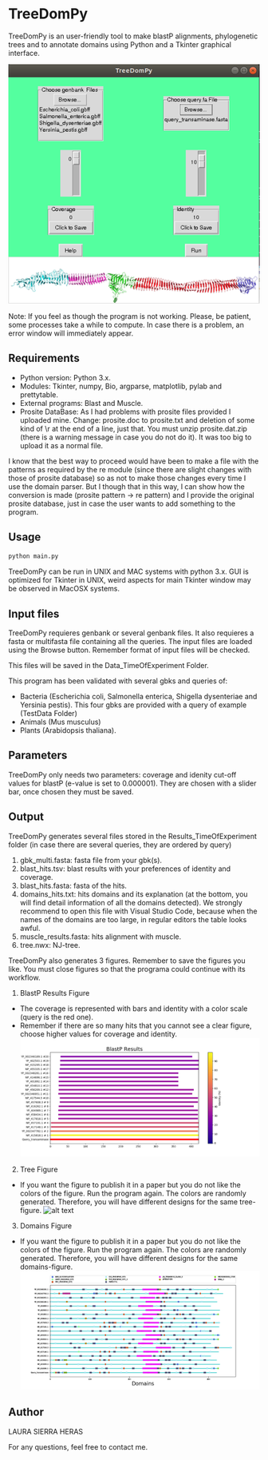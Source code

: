 # TreeDomPy
TreeDomPy is an user-friendly tool to make blastP alignments, phylogenetic trees and to annotate domains using Python and a Tkinter graphical interface.

![alt text](https://raw.githubusercontent.com/Laura-Sierra/TreeDomPy/images/0_window.png)

Note: If you feel as though the program is not working. Please, be patient, some processes take a while to compute. In case there is a problem, an error window will immediately appear.
## Requirements
  - Python version: Python 3.x.
  - Modules: Tkinter, numpy, Bio, argparse, matplotlib, pylab and prettytable.
  - External programs: Blast and Muscle.
  - Prosite DataBase: As I had problems with prosite files provided I uploaded mine. Change: prosite.doc to prosite.txt and deletion of some kind of \r at the end of a line, just that. You must unzip prosite.dat.zip (there is a warning message in case you do not do it). It was too big to upload it as a normal file.

I know that the best way to proceed would have been to make a file with the patterns as required by the re module (since there are slight changes with those of prosite database) so as not to make those changes every time I use the domain parser. But I though that in this way, I can show how the conversion is made (prosite pattern -> re pattern) and I provide the original prosite database, just in case the user wants to add something to the program.

## Usage

```sh
python main.py
```
TreeDomPy can be run in UNIX and MAC systems with python 3.x. GUI is optimized for Tkinter in UNIX, weird aspects for main Tkinter window may be observed in MacOSX systems.

## Input files
TreeDomPy requieres genbank or several genbank files. It also requieres a fasta or multifasta file containing all the queries. The input files are loaded using the Browse button. Remember format of input files will be checked.

This files will be saved in the Data_TimeOfExperiment Folder.

This program has been validated with several gbks and queries of:
  - Bacteria (Escherichia coli, Salmonella enterica, Shigella dysenteriae and Yersinia pestis). This four gbks are provided with a query of example (TestData Folder)
  - Animals (Mus musculus)
  - Plants (Arabidopsis thaliana).

## Parameters
TreeDomPy only needs two parameters: coverage and idenity cut-off values for blastP (e-value is set to 0.000001). They are chosen with a slider bar, once chosen they must be saved. 

## Output
TreeDomPy generates several files stored in the Results_TimeOfExperiment folder (in case there are several queries, they are ordered by query)
1. gbk_multi.fasta: fasta file from your gbk(s).
2. blast_hits.tsv: blast results with your preferences of identity and coverage.
3. blast_hits.fasta: fasta of the hits.
4. domains_hits.txt: hits domains and its explanation (at the bottom, you will find detail information of all the domains detected). We strongly recommend to open this file with Visual Studio Code, because when the names of the domains are too large, in regular editors the table looks awful.
5. muscle_results.fasta: hits alignment with muscle.
6. tree.nwx: NJ-tree.

TreeDomPy also generates 3 figures.
Remember to save the figures you like. You must close figures so that the programa could continue with its workflow.
1. BlastP Results Figure
  - The coverage is represented with bars and identity with a color scale (query is the red one).
  - Remember if there are so many hits that you cannot see a clear figure, choose higher values for coverage and identity.
![alt text](https://raw.githubusercontent.com/Laura-Sierra/TreeDomPy/images/1_blast.png)
2. Tree Figure

  - If you want the figure to publish it in a paper but you do not like the colors of the figure. Run the program again. The colors are randomly generated. Therefore, you will have different designs for the same tree-figure.
![alt text](https://raw.githubusercontent.com/Laura-Sierra/TreeDomPy/images/2_NJtree.png)

3. Domains Figure

  - If you want the figure to publish it in a paper but you do not like the colors of the figure. Run the program again. The colors are randomly generated. Therefore, you will have different designs for the same domains-figure.
![alt text](https://raw.githubusercontent.com/Laura-Sierra/TreeDomPy/images/3_domains.png)


## Author
LAURA SIERRA HERAS

For any questions, feel free to contact me.
